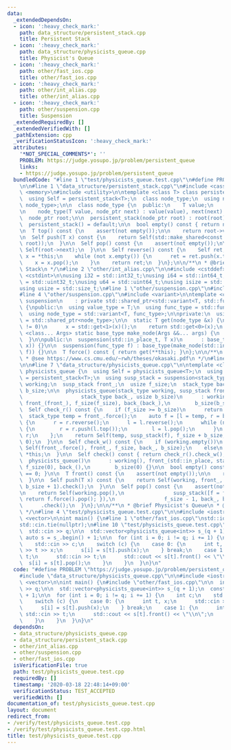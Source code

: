 ```yaml
---
data:
  _extendedDependsOn:
  - icon: ':heavy_check_mark:'
    path: data_structure/persistent_stack.cpp
    title: Persistent Stack
  - icon: ':heavy_check_mark:'
    path: data_structure/physicists_queue.cpp
    title: Physicist's Queue
  - icon: ':heavy_check_mark:'
    path: other/fast_ios.cpp
    title: other/fast_ios.cpp
  - icon: ':heavy_check_mark:'
    path: other/int_alias.cpp
    title: other/int_alias.cpp
  - icon: ':heavy_check_mark:'
    path: other/suspension.cpp
    title: Suspension
  _extendedRequiredBy: []
  _extendedVerifiedWith: []
  _pathExtension: cpp
  _verificationStatusIcon: ':heavy_check_mark:'
  attributes:
    '*NOT_SPECIAL_COMMENTS*': ''
    PROBLEM: https://judge.yosupo.jp/problem/persistent_queue
    links:
    - https://judge.yosupo.jp/problem/persistent_queue
  bundledCode: "#line 1 \"test/physicists_queue.test.cpp\"\n#define PROBLEM \"https://judge.yosupo.jp/problem/persistent_queue\"\
    \n\n#line 1 \"data_structure/persistent_stack.cpp\"\n#include <cassert>\n#include\
    \ <memory>\n#include <utility>\n\ntemplate <class T> class persistent_stack {\n\
    \  using Self = persistent_stack<T>;\n  class node_type;\n  using node_ptr = std::shared_ptr<const\
    \ node_type>;\n\n  class node_type {\n  public:\n    T value;\n    node_ptr next;\n\
    \n    node_type(T value, node_ptr next) : value(value), next(next) {}\n  };\n\n\
    \  node_ptr root;\n\n  persistent_stack(node_ptr root) : root(root) {}\n\npublic:\n\
    \  persistent_stack() = default;\n\n  bool empty() const { return not root; }\n\
    \n  T top() const {\n    assert(not empty());\n\n    return root->value;\n  }\n\
    \n  Self push(T x) const {\n    return Self(std::make_shared<const node_type>(x,\
    \ root));\n  }\n\n  Self pop() const {\n    assert(not empty());\n\n    return\
    \ Self(root->next);\n  }\n\n  Self reverse() const {\n    Self ret;\n    Self\
    \ x = *this;\n    while (not x.empty()) {\n      ret = ret.push(x.top());\n  \
    \    x = x.pop();\n    }\n    return ret;\n  }\n};\n\n/**\n * @brief Persistent\
    \ Stack\n */\n#line 2 \"other/int_alias.cpp\"\n\n#include <cstddef>\n#include\
    \ <cstdint>\n\nusing i32 = std::int32_t;\nusing i64 = std::int64_t;\nusing u32\
    \ = std::uint32_t;\nusing u64 = std::uint64_t;\nusing isize = std::ptrdiff_t;\n\
    using usize = std::size_t;\n#line 1 \"other/suspension.cpp\"\n#include <functional>\n\
    #line 4 \"other/suspension.cpp\"\n#include <variant>\n\ntemplate <class T>\nclass\
    \ suspension\n    : private std::shared_ptr<std::variant<T, std::function<T()>>>\
    \ {\npublic:\n  using value_type = T;\n  using func_type = std::function<T()>;\n\
    \  using node_type = std::variant<T, func_type>;\n\nprivate:\n  using base_type\
    \ = std::shared_ptr<node_type>;\n\n  static T get(node_type &x) {\n    if (x.index()\
    \ != 0)\n      x = std::get<1>(x)();\n    return std::get<0>(x);\n  }\n\n  template\
    \ <class... Args> static base_type make_node(Args &&... args) {\n    return std::make_shared<node_type>(std::forward<Args>(args)...);\n\
    \  }\n\npublic:\n  suspension(std::in_place_t, T x)\n      : base_type(make_node(std::in_place_index<0>,\
    \ x)) {}\n\n  suspension(func_type f) : base_type(make_node(std::in_place_index<1>,\
    \ f)) {}\n\n  T force() const { return get(**this); }\n};\n\n/**\n * @brief Suspension\n\
    \ * @see https://www.cs.cmu.edu/~rwh/theses/okasaki.pdf\n */\n#line 4 \"data_structure/physicists_queue.cpp\"\
    \n\n#line 7 \"data_structure/physicists_queue.cpp\"\n\ntemplate <class T> class\
    \ physicists_queue {\n  using Self = physicists_queue<T>;\n  using stack_type\
    \ = persistent_stack<T>;\n  using susp_stack = suspension<stack_type>;\n\n  stack_type\
    \ working;\n  susp_stack front_;\n  usize f_size;\n  stack_type back_;\n  usize\
    \ b_size;\n\n  physicists_queue(stack_type working, susp_stack front_, usize f_size,\n\
    \                   stack_type back_, usize b_size)\n      : working(working),\
    \ front_(front_), f_size(f_size), back_(back_),\n        b_size(b_size) {}\n\n\
    \  Self check_r() const {\n    if (f_size >= b_size)\n      return *this;\n  \
    \  stack_type temp = front_.force();\n    auto f = [l = temp, r = back_]() mutable\
    \ {\n      r = r.reverse();\n      l = l.reverse();\n      while (not l.empty())\
    \ {\n        r = r.push(l.top());\n        l = l.pop();\n      }\n      return\
    \ r;\n    };\n    return Self(temp, susp_stack(f), f_size + b_size, stack_type(),\
    \ 0);\n  }\n\n  Self check_w() const {\n    if (working.empty())\n      return\
    \ Self(front_.force(), front_, f_size, back_, b_size);\n    else\n      return\
    \ *this;\n  }\n\n  Self check() const { return check_r().check_w(); }\n\npublic:\n\
    \  physicists_queue()\n      : working(), front_(std::in_place, stack_type()),\
    \ f_size(0), back_(),\n        b_size(0) {}\n\n  bool empty() const { return f_size\
    \ == 0; }\n\n  T front() const {\n    assert(not empty());\n\n    return working.top();\n\
    \  }\n\n  Self push(T x) const {\n    return Self(working, front_, f_size, back_.push(x),\
    \ b_size + 1).check();\n  }\n\n  Self pop() const {\n    assert(not empty());\n\
    \n    return Self(working.pop(),\n                susp_stack([f = front_]() {\
    \ return f.force().pop(); }),\n                f_size - 1, back_, b_size)\n  \
    \      .check();\n  }\n};\n\n/**\n * @brief Physicist's Queue\n * @see https://www.cs.cmu.edu/~rwh/theses/okasaki.pdf\n\
    \ */\n#line 4 \"test/physicists_queue.test.cpp\"\n\n#include <iostream>\n#include\
    \ <vector>\n\nint main() {\n#line 1 \"other/fast_ios.cpp\"\nstd::ios::sync_with_stdio(false);\n\
    std::cin.tie(nullptr);\n#line 10 \"test/physicists_queue.test.cpp\"\n\n  int q;\n\
    \  std::cin >> q;\n\n  std::vector<physicists_queue<int>> s_(q + 1);\n  const\
    \ auto s = s_.begin() + 1;\n\n  for (int i = 0; i != q; i += 1) {\n    int c;\n\
    \    std::cin >> c;\n    switch (c) {\n    case 0: {\n      int t, x;\n      std::cin\
    \ >> t >> x;\n      s[i] = s[t].push(x);\n    } break;\n    case 1: {\n      int\
    \ t;\n      std::cin >> t;\n      std::cout << s[t].front() << \"\\n\";\n    \
    \  s[i] = s[t].pop();\n    }\n    }\n  }\n}\n"
  code: "#define PROBLEM \"https://judge.yosupo.jp/problem/persistent_queue\"\n\n\
    #include \"data_structure/physicists_queue.cpp\"\n\n#include <iostream>\n#include\
    \ <vector>\n\nint main() {\n#include \"other/fast_ios.cpp\"\n\n  int q;\n  std::cin\
    \ >> q;\n\n  std::vector<physicists_queue<int>> s_(q + 1);\n  const auto s = s_.begin()\
    \ + 1;\n\n  for (int i = 0; i != q; i += 1) {\n    int c;\n    std::cin >> c;\n\
    \    switch (c) {\n    case 0: {\n      int t, x;\n      std::cin >> t >> x;\n\
    \      s[i] = s[t].push(x);\n    } break;\n    case 1: {\n      int t;\n     \
    \ std::cin >> t;\n      std::cout << s[t].front() << \"\\n\";\n      s[i] = s[t].pop();\n\
    \    }\n    }\n  }\n}\n"
  dependsOn:
  - data_structure/physicists_queue.cpp
  - data_structure/persistent_stack.cpp
  - other/int_alias.cpp
  - other/suspension.cpp
  - other/fast_ios.cpp
  isVerificationFile: true
  path: test/physicists_queue.test.cpp
  requiredBy: []
  timestamp: '2020-03-18 22:48:14+09:00'
  verificationStatus: TEST_ACCEPTED
  verifiedWith: []
documentation_of: test/physicists_queue.test.cpp
layout: document
redirect_from:
- /verify/test/physicists_queue.test.cpp
- /verify/test/physicists_queue.test.cpp.html
title: test/physicists_queue.test.cpp
---
```


